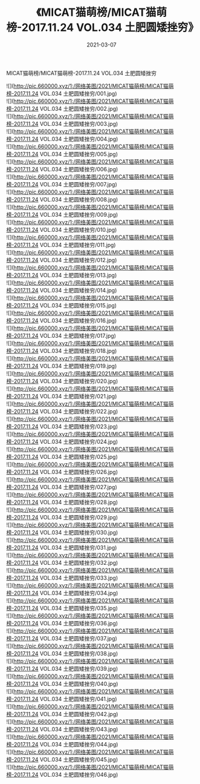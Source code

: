 ﻿---
layout: post
title:  《MICAT猫萌榜/MICAT猫萌榜-2017.11.24 VOL.034 土肥圆矮挫穷》
date:   2021-03-07
img: http://pic.660000.xyz/1:/网络美图/2021/MICAT猫萌榜/MICAT猫萌榜-2017.11.24 VOL.034 土肥圆矮挫穷/000.jpg
categories: [美女, 清纯, 唯美]
---

MICAT猫萌榜/MICAT猫萌榜-2017.11.24 VOL.034 土肥圆矮挫穷

 ![](http://pic.660000.xyz/1:/网络美图/2021/MICAT猫萌榜/MICAT猫萌榜-2017.11.24 VOL.034 土肥圆矮挫穷/001.jpg) <br>![](http://pic.660000.xyz/1:/网络美图/2021/MICAT猫萌榜/MICAT猫萌榜-2017.11.24 VOL.034 土肥圆矮挫穷/002.jpg) <br>![](http://pic.660000.xyz/1:/网络美图/2021/MICAT猫萌榜/MICAT猫萌榜-2017.11.24 VOL.034 土肥圆矮挫穷/003.jpg) <br>![](http://pic.660000.xyz/1:/网络美图/2021/MICAT猫萌榜/MICAT猫萌榜-2017.11.24 VOL.034 土肥圆矮挫穷/004.jpg) <br>![](http://pic.660000.xyz/1:/网络美图/2021/MICAT猫萌榜/MICAT猫萌榜-2017.11.24 VOL.034 土肥圆矮挫穷/005.jpg) <br>![](http://pic.660000.xyz/1:/网络美图/2021/MICAT猫萌榜/MICAT猫萌榜-2017.11.24 VOL.034 土肥圆矮挫穷/006.jpg) <br>![](http://pic.660000.xyz/1:/网络美图/2021/MICAT猫萌榜/MICAT猫萌榜-2017.11.24 VOL.034 土肥圆矮挫穷/007.jpg) <br>![](http://pic.660000.xyz/1:/网络美图/2021/MICAT猫萌榜/MICAT猫萌榜-2017.11.24 VOL.034 土肥圆矮挫穷/008.jpg) <br>![](http://pic.660000.xyz/1:/网络美图/2021/MICAT猫萌榜/MICAT猫萌榜-2017.11.24 VOL.034 土肥圆矮挫穷/009.jpg) <br>![](http://pic.660000.xyz/1:/网络美图/2021/MICAT猫萌榜/MICAT猫萌榜-2017.11.24 VOL.034 土肥圆矮挫穷/010.jpg) <br>![](http://pic.660000.xyz/1:/网络美图/2021/MICAT猫萌榜/MICAT猫萌榜-2017.11.24 VOL.034 土肥圆矮挫穷/011.jpg) <br>![](http://pic.660000.xyz/1:/网络美图/2021/MICAT猫萌榜/MICAT猫萌榜-2017.11.24 VOL.034 土肥圆矮挫穷/012.jpg) <br>![](http://pic.660000.xyz/1:/网络美图/2021/MICAT猫萌榜/MICAT猫萌榜-2017.11.24 VOL.034 土肥圆矮挫穷/013.jpg) <br>![](http://pic.660000.xyz/1:/网络美图/2021/MICAT猫萌榜/MICAT猫萌榜-2017.11.24 VOL.034 土肥圆矮挫穷/014.jpg) <br>![](http://pic.660000.xyz/1:/网络美图/2021/MICAT猫萌榜/MICAT猫萌榜-2017.11.24 VOL.034 土肥圆矮挫穷/015.jpg) <br>![](http://pic.660000.xyz/1:/网络美图/2021/MICAT猫萌榜/MICAT猫萌榜-2017.11.24 VOL.034 土肥圆矮挫穷/016.jpg) <br>![](http://pic.660000.xyz/1:/网络美图/2021/MICAT猫萌榜/MICAT猫萌榜-2017.11.24 VOL.034 土肥圆矮挫穷/017.jpg) <br>![](http://pic.660000.xyz/1:/网络美图/2021/MICAT猫萌榜/MICAT猫萌榜-2017.11.24 VOL.034 土肥圆矮挫穷/018.jpg) <br>![](http://pic.660000.xyz/1:/网络美图/2021/MICAT猫萌榜/MICAT猫萌榜-2017.11.24 VOL.034 土肥圆矮挫穷/019.jpg) <br>![](http://pic.660000.xyz/1:/网络美图/2021/MICAT猫萌榜/MICAT猫萌榜-2017.11.24 VOL.034 土肥圆矮挫穷/020.jpg) <br>![](http://pic.660000.xyz/1:/网络美图/2021/MICAT猫萌榜/MICAT猫萌榜-2017.11.24 VOL.034 土肥圆矮挫穷/021.jpg) <br>![](http://pic.660000.xyz/1:/网络美图/2021/MICAT猫萌榜/MICAT猫萌榜-2017.11.24 VOL.034 土肥圆矮挫穷/022.jpg) <br>![](http://pic.660000.xyz/1:/网络美图/2021/MICAT猫萌榜/MICAT猫萌榜-2017.11.24 VOL.034 土肥圆矮挫穷/023.jpg) <br>![](http://pic.660000.xyz/1:/网络美图/2021/MICAT猫萌榜/MICAT猫萌榜-2017.11.24 VOL.034 土肥圆矮挫穷/024.jpg) <br>![](http://pic.660000.xyz/1:/网络美图/2021/MICAT猫萌榜/MICAT猫萌榜-2017.11.24 VOL.034 土肥圆矮挫穷/025.jpg) <br>![](http://pic.660000.xyz/1:/网络美图/2021/MICAT猫萌榜/MICAT猫萌榜-2017.11.24 VOL.034 土肥圆矮挫穷/026.jpg) <br>![](http://pic.660000.xyz/1:/网络美图/2021/MICAT猫萌榜/MICAT猫萌榜-2017.11.24 VOL.034 土肥圆矮挫穷/027.jpg) <br>![](http://pic.660000.xyz/1:/网络美图/2021/MICAT猫萌榜/MICAT猫萌榜-2017.11.24 VOL.034 土肥圆矮挫穷/028.jpg) <br>![](http://pic.660000.xyz/1:/网络美图/2021/MICAT猫萌榜/MICAT猫萌榜-2017.11.24 VOL.034 土肥圆矮挫穷/029.jpg) <br>![](http://pic.660000.xyz/1:/网络美图/2021/MICAT猫萌榜/MICAT猫萌榜-2017.11.24 VOL.034 土肥圆矮挫穷/030.jpg) <br>![](http://pic.660000.xyz/1:/网络美图/2021/MICAT猫萌榜/MICAT猫萌榜-2017.11.24 VOL.034 土肥圆矮挫穷/031.jpg) <br>![](http://pic.660000.xyz/1:/网络美图/2021/MICAT猫萌榜/MICAT猫萌榜-2017.11.24 VOL.034 土肥圆矮挫穷/032.jpg) <br>![](http://pic.660000.xyz/1:/网络美图/2021/MICAT猫萌榜/MICAT猫萌榜-2017.11.24 VOL.034 土肥圆矮挫穷/033.jpg) <br>![](http://pic.660000.xyz/1:/网络美图/2021/MICAT猫萌榜/MICAT猫萌榜-2017.11.24 VOL.034 土肥圆矮挫穷/034.jpg) <br>![](http://pic.660000.xyz/1:/网络美图/2021/MICAT猫萌榜/MICAT猫萌榜-2017.11.24 VOL.034 土肥圆矮挫穷/035.jpg) <br>![](http://pic.660000.xyz/1:/网络美图/2021/MICAT猫萌榜/MICAT猫萌榜-2017.11.24 VOL.034 土肥圆矮挫穷/036.jpg) <br>![](http://pic.660000.xyz/1:/网络美图/2021/MICAT猫萌榜/MICAT猫萌榜-2017.11.24 VOL.034 土肥圆矮挫穷/037.jpg) <br>![](http://pic.660000.xyz/1:/网络美图/2021/MICAT猫萌榜/MICAT猫萌榜-2017.11.24 VOL.034 土肥圆矮挫穷/038.jpg) <br>![](http://pic.660000.xyz/1:/网络美图/2021/MICAT猫萌榜/MICAT猫萌榜-2017.11.24 VOL.034 土肥圆矮挫穷/039.jpg) <br>![](http://pic.660000.xyz/1:/网络美图/2021/MICAT猫萌榜/MICAT猫萌榜-2017.11.24 VOL.034 土肥圆矮挫穷/040.jpg) <br>![](http://pic.660000.xyz/1:/网络美图/2021/MICAT猫萌榜/MICAT猫萌榜-2017.11.24 VOL.034 土肥圆矮挫穷/041.jpg) <br>![](http://pic.660000.xyz/1:/网络美图/2021/MICAT猫萌榜/MICAT猫萌榜-2017.11.24 VOL.034 土肥圆矮挫穷/042.jpg) <br>![](http://pic.660000.xyz/1:/网络美图/2021/MICAT猫萌榜/MICAT猫萌榜-2017.11.24 VOL.034 土肥圆矮挫穷/043.jpg) <br>![](http://pic.660000.xyz/1:/网络美图/2021/MICAT猫萌榜/MICAT猫萌榜-2017.11.24 VOL.034 土肥圆矮挫穷/044.jpg) <br>![](http://pic.660000.xyz/1:/网络美图/2021/MICAT猫萌榜/MICAT猫萌榜-2017.11.24 VOL.034 土肥圆矮挫穷/045.jpg) <br>![](http://pic.660000.xyz/1:/网络美图/2021/MICAT猫萌榜/MICAT猫萌榜-2017.11.24 VOL.034 土肥圆矮挫穷/046.jpg) <br>